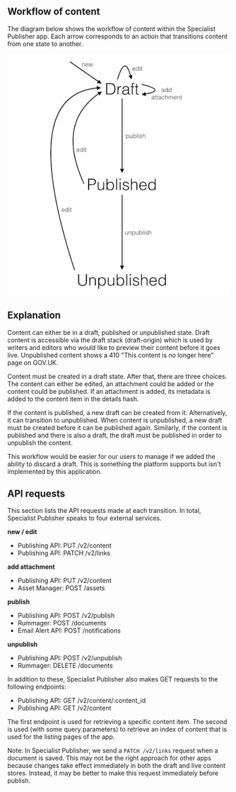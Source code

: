 ## Workflow of content

The diagram below shows the workflow of content within the Specialist Publisher
app. Each arrow corresponds to an action that transitions content from one state
to another.

![workflow](./workflow.png)

## Explanation

Content can either be in a draft, published or unpublished state. Draft content
is accessible via the draft stack (draft-origin) which is used by writers and
editors who would like to preview their content before it goes live. Unpublished
content shows a 410 "This content is no longer here" page on GOV.UK.

Content must be created in a draft state. After that, there are three choices.
The content can either be edited, an attachment could be added or the content
could be published. If an attachment is added, its metadata is added to the
content item in the details hash.

If the content is published, a new draft can be created from it. Alternatively,
it can transition to unpublished. When content is unpublished, a new draft must
be created before it can be published again. Similarly, if the content is
published and there is also a draft, the draft must be published in order to
unpublish the content.

This workflow would be easier for our users to manage if we added the ability to
discard a draft. This is something the platform supports but isn't implemented
by this application.

## API requests

This section lists the API requests made at each transition. In total,
Specialist Publisher speaks to four external services.

**new / edit**

- Publishing API: PUT /v2/content
- Publishing API: PATCH /v2/links

**add attachment**

- Publishing API: PUT /v2/content
- Asset Manager: POST /assets

**publish**

- Publishing API: POST /v2/publish
- Rummager: POST /documents
- Email Alert API: POST /notifications

**unpublish**

- Publishing API: POST /v2/unpublish
- Rummager: DELETE /documents

In addition to these, Specialist Publisher also makes GET requests to the
following endpoints:

- Publishing API: GET /v2/content/:content_id
- Publishing API: GET /v2/content

The first endpoint is used for retrieving a specific content item. The second
is used (with some query parameters) to retrieve an index of content that is
used for the listing pages of the app.

Note: In Specialist Publisher, we send a `PATCH /v2/links` request when a
document is saved. This may not be the right approach for other apps because
changes take effect immediately in both the draft and live content stores.
Instead, it may be better to make this request immediately before publish.
